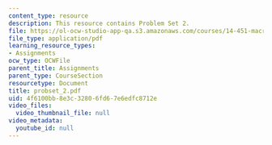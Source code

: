 ```yaml
---
content_type: resource
description: This resource contains Problem Set 2.
file: https://ol-ocw-studio-app-qa.s3.amazonaws.com/courses/14-451-macroeconomic-theory-i-spring-2007/4f6100bb8e3c32806fd67e6edfc8712e_probset_2.pdf
file_type: application/pdf
learning_resource_types:
- Assignments
ocw_type: OCWFile
parent_title: Assignments
parent_type: CourseSection
resourcetype: Document
title: probset_2.pdf
uid: 4f6100bb-8e3c-3280-6fd6-7e6edfc8712e
video_files:
  video_thumbnail_file: null
video_metadata:
  youtube_id: null
---
```

